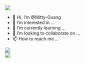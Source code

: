 <img src="https://img.shields.io/badge/你-相信光吗-brightgreen"/>

- 👋 Hi, I’m @Mitty-Guang
- 👀 I’m interested in ...
- 🌱 I’m currently learning ...
- 💞️ I’m looking to collaborate on ...
- 📫 How to reach me ...
<div>
  <img src="https://github-readme-stats.vercel.app/api?username=Mitty-Guang"/
</div>
<div>
<img src="https://github-readme-stats.vercel.app/api/top-langs/?username=Mitty-Guang&layout=compact"/
</div>
<!---
Mitty-Guang/Mitty-Guang is a ✨ special ✨ repository because its `README.md` (this file) appears on your GitHub profile.
You can click the Preview link to take a look at your changes.
--->

